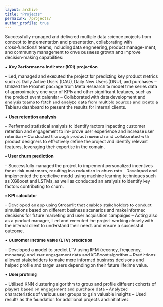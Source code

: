 ```yaml
---
layout: archive
title: "Projects"
permalink: /projects/
author_profile: true
---
```



Successfully managed and delivered multiple data science projects from concept to implementation and
presentation, collaborating with cross‑functional teams, including data engineering, product manage‑
ment, and community management to drive business growth and improve decision‑making capabilities:

• **Key Performance Indicator (KPI) projection**     

– Led, managed and executed the project for predicting key product metrics such as Daily Active Users
(DAU), Daily New Users (DNU), and purchases
– Utilized the Prophet package from Meta Research to model time series data of approximately one year
of KPIs and other significant features, such as the product event calendar
– Collaborated with data development and analysis teams to fetch and analyze data from multiple
sources and create a Tableau dashboard to present the results for internal clients.


• **User retention analysis**

– Performed statistical analysis to identify factors impacting customer retention and engagement to im‑
prove user experience and increase user retention
– Conducted thorough product research and collaborated with product designers to effectively define the
project and identify relevant features, leveraging their expertise in the domain.


**• User churn prediction**

– Successfully managed the project to implement personalized incentives for at‑risk customers, resulting
in a reduction in churn rate
– Developed and implemented the predictive model using machine learning techniques such as XGBoost
and LSTMs, as well as conducted an analysis to identify key factors contributing to churn.


**• KPI calculator**

– Developed an app using Streamlit that enables stakeholders to conduct simulations based on different
business scenarios and make informed decisions for future marketing and user acquisition campaigns
– Acting also as a product manager, I led and executed the project working closely with the internal client
to understand their needs and ensure a successful outcome.


• **Customer lifetime value (LTV) prediction**

– Developed a model to predict LTV using RFM (recency, frequency, monetary) and user engagement data
and XGBoost algorithm
– Predictions allowed stakeholders to make more informed business decisions and helped profile and
target users depending on their future lifetime value.


• **User profiling**

– Utilized KNN clustering algorithm to group and profile different cohorts of players based on engagement
and purchase data
– Analyzed characteristics of various user groups to gain valuable insights
– Used results as the foundation for additional projects and initiatives.
